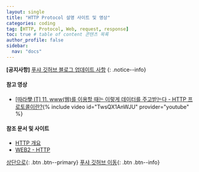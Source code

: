 ```yaml
---
layout: single
title: "HTTP Protocol 설명 사이트 및 영상"
categories: coding
tag: [HTTP, Protocol, Web, request, response]
toc: true # table of content 콘텐츠 목록
author_profile: false
sidebar:
  nav: "docs"
---
```


**[공지사항]** [푸샤 깃허브 블로그 업데이트 사항](https://github.com/de24world/de24world.github.io)
{: .notice--info}

#### 참고 영상

- [[따라學 IT] 11. www(웹)를 이용할 때는 이렇게 데이터를 주고받는다 - HTTP 프로토콜이란?](https://youtu.be/TwsQX1AnWJU){% include video id="TwsQX1AnWJU" provider="youtube" %}

#### 참조 문서 및 사이트

- [HTTP 개요](https://developer.mozilla.org/ko/docs/Web/HTTP/Overview#http_%EA%B8%B0%EB%B0%98_api)
- [WEB2 - HTTP](https://opentutorials.org/module/3621)

[상단으로](#svg-란){: .btn .btn--primary}
[푸샤 깃허브 이동](https://github.com/de24world){: .btn .btn--info}
